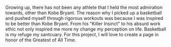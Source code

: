 Growing up, there has not been any athlete that I held the most admiration towards, other than Kobe Bryant. The reason why I picked up a basketball and pushed myself through rigorous workouts was because I was inspired to be better than Kobe Bryant. From his "Killer Insinct" to his absurd work ethic not only inspired me more ny change my perception on life. Basketball is my refuge my santcuary. For this project, I will love to create a page in honor of the Greatest of All Time. 
